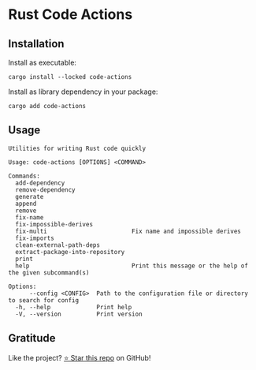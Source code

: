 <!-- DO NOT EDIT -->
<!-- This file is automatically generated by README.ts. -->
<!-- Edit README.ts if you want to make changes. -->

# Rust Code Actions



## Installation

Install as executable:

```shell
cargo install --locked code-actions
```

Install as library dependency in your package:

```shell
cargo add code-actions
```

## Usage

```shell
Utilities for writing Rust code quickly

Usage: code-actions [OPTIONS] <COMMAND>

Commands:
  add-dependency                   
  remove-dependency                
  generate                         
  append                           
  remove                           
  fix-name                         
  fix-impossible-derives           
  fix-multi                        Fix name and impossible derives
  fix-imports                      
  clean-external-path-deps         
  extract-package-into-repository  
  print                            
  help                             Print this message or the help of the given subcommand(s)

Options:
      --config <CONFIG>  Path to the configuration file or directory to search for config
  -h, --help             Print help
  -V, --version          Print version
```

## Gratitude

Like the project? [⭐ Star this repo](https://github.com/DenisGorbachev/code-actions) on GitHub!

